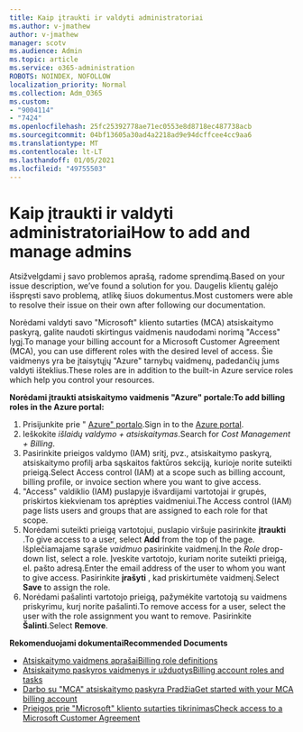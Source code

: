 ```yaml
---
title: Kaip įtraukti ir valdyti administratoriai
ms.author: v-jmathew
author: v-jmathew
manager: scotv
ms.audience: Admin
ms.topic: article
ms.service: o365-administration
ROBOTS: NOINDEX, NOFOLLOW
localization_priority: Normal
ms.collection: Adm_O365
ms.custom:
- "9004114"
- "7424"
ms.openlocfilehash: 25fc25392778ae71ec0553e8d8718ec487738acb
ms.sourcegitcommit: 04bf13605a30ad4a2218ad9e94dcffcee4cc9aa6
ms.translationtype: MT
ms.contentlocale: lt-LT
ms.lasthandoff: 01/05/2021
ms.locfileid: "49755503"
---
```

# <a name="how-to-add-and-manage-admins"></a><span data-ttu-id="1d6a3-102">Kaip įtraukti ir valdyti administratoriai</span><span class="sxs-lookup"><span data-stu-id="1d6a3-102">How to add and manage admins</span></span>

<span data-ttu-id="1d6a3-103">Atsižvelgdami į savo problemos aprašą, radome sprendimą.</span><span class="sxs-lookup"><span data-stu-id="1d6a3-103">Based on your issue description, we’ve found a solution for you.</span></span> <span data-ttu-id="1d6a3-104">Daugelis klientų galėjo išspręsti savo problemą, atlikę šiuos dokumentus.</span><span class="sxs-lookup"><span data-stu-id="1d6a3-104">Most customers were able to resolve their issue on their own after following our documentation.</span></span>

<span data-ttu-id="1d6a3-105">Norėdami valdyti savo "Microsoft" kliento sutarties (MCA) atsiskaitymo paskyrą, galite naudoti skirtingus vaidmenis naudodami norimą "Access" lygį.</span><span class="sxs-lookup"><span data-stu-id="1d6a3-105">To manage your billing account for a Microsoft Customer Agreement (MCA), you can use different roles with the desired level of access.</span></span> <span data-ttu-id="1d6a3-106">Šie vaidmenys yra be įtaisytųjų "Azure" tarnybų vaidmenų, padedančių jums valdyti išteklius.</span><span class="sxs-lookup"><span data-stu-id="1d6a3-106">These roles are in addition to the built-in Azure service roles which help you control your resources.</span></span>

<span data-ttu-id="1d6a3-107">**Norėdami įtraukti atsiskaitymo vaidmenis "Azure" portale:**</span><span class="sxs-lookup"><span data-stu-id="1d6a3-107">**To add billing roles in the Azure portal:**</span></span>

1. <span data-ttu-id="1d6a3-108">Prisijunkite prie " [Azure" portalo](https://portal.azure.com/).</span><span class="sxs-lookup"><span data-stu-id="1d6a3-108">Sign in to the [Azure portal](https://portal.azure.com/).</span></span>
2. <span data-ttu-id="1d6a3-109">Ieškokite *išlaidų valdymo + atsiskaitymas*.</span><span class="sxs-lookup"><span data-stu-id="1d6a3-109">Search for *Cost Management + Billing*.</span></span>
3. <span data-ttu-id="1d6a3-110">Pasirinkite prieigos valdymo (IAM) sritį, pvz., atsiskaitymo paskyrą, atsiskaitymo profilį arba sąskaitos faktūros sekciją, kurioje norite suteikti prieigą.</span><span class="sxs-lookup"><span data-stu-id="1d6a3-110">Select Access control (IAM) at a scope such as billing account, billing profile, or invoice section where you want to give access.</span></span>
4. <span data-ttu-id="1d6a3-111">"Access" valdiklio (IAM) puslapyje išvardijami vartotojai ir grupės, priskirtos kiekvienam tos aprėpties vaidmeniui.</span><span class="sxs-lookup"><span data-stu-id="1d6a3-111">The Access control (IAM) page lists users and groups that are assigned to each role for that scope.</span></span>
5. <span data-ttu-id="1d6a3-112">Norėdami suteikti prieigą vartotojui, puslapio viršuje pasirinkite **įtraukti** .</span><span class="sxs-lookup"><span data-stu-id="1d6a3-112">To give access to a user, select **Add** from the top of the page.</span></span> <span data-ttu-id="1d6a3-113">Išplečiamajame sąraše *vaidmuo* pasirinkite vaidmenį.</span><span class="sxs-lookup"><span data-stu-id="1d6a3-113">In the *Role* drop-down list, select a role.</span></span> <span data-ttu-id="1d6a3-114">Įveskite vartotojo, kuriam norite suteikti prieigą, el. pašto adresą.</span><span class="sxs-lookup"><span data-stu-id="1d6a3-114">Enter the email address of the user to whom you want to give access.</span></span> <span data-ttu-id="1d6a3-115">Pasirinkite **įrašyti** , kad priskirtumėte vaidmenį.</span><span class="sxs-lookup"><span data-stu-id="1d6a3-115">Select **Save** to assign the role.</span></span>
6. <span data-ttu-id="1d6a3-116">Norėdami pašalinti vartotojo prieigą, pažymėkite vartotoją su vaidmens priskyrimu, kurį norite pašalinti.</span><span class="sxs-lookup"><span data-stu-id="1d6a3-116">To remove access for a user, select the user with the role assignment you want to remove.</span></span> <span data-ttu-id="1d6a3-117">Pasirinkite **Šalinti**.</span><span class="sxs-lookup"><span data-stu-id="1d6a3-117">Select **Remove**.</span></span>

<span data-ttu-id="1d6a3-118">**Rekomenduojami dokumentai**</span><span class="sxs-lookup"><span data-stu-id="1d6a3-118">**Recommended Documents**</span></span>

- [<span data-ttu-id="1d6a3-119">Atsiskaitymo vaidmens aprašai</span><span class="sxs-lookup"><span data-stu-id="1d6a3-119">Billing role definitions</span></span>](https://docs.microsoft.com/azure/cost-management-billing/manage/understand-mca-roles)
- [<span data-ttu-id="1d6a3-120">Atsiskaitymo paskyros vaidmenys ir užduotys</span><span class="sxs-lookup"><span data-stu-id="1d6a3-120">Billing account roles and tasks</span></span>](https://docs.microsoft.com/azure/cost-management-billing/manage/understand-mca-roles#billing-account-roles-and-tasks)
- [<span data-ttu-id="1d6a3-121">Darbo su "MCA" atsiskaitymo paskyra Pradžia</span><span class="sxs-lookup"><span data-stu-id="1d6a3-121">Get started with your MCA billing account</span></span>](https://docs.microsoft.com/azure/cost-management-billing/understand/mca-overview)
- [<span data-ttu-id="1d6a3-122">Prieigos prie "Microsoft" kliento sutarties tikrinimas</span><span class="sxs-lookup"><span data-stu-id="1d6a3-122">Check access to a Microsoft Customer Agreement</span></span>](https://docs.microsoft.com/azure/cost-management-billing/manage/change-credit-card?WT.mc_id=Portal-Microsoft_Azure_Support%22%20%5Cl%20%22manage-credit-cards-for-a-microsoft-customer-agreement%22%20%5Ct%20%22_blank#check-the-type-of-your-account)
